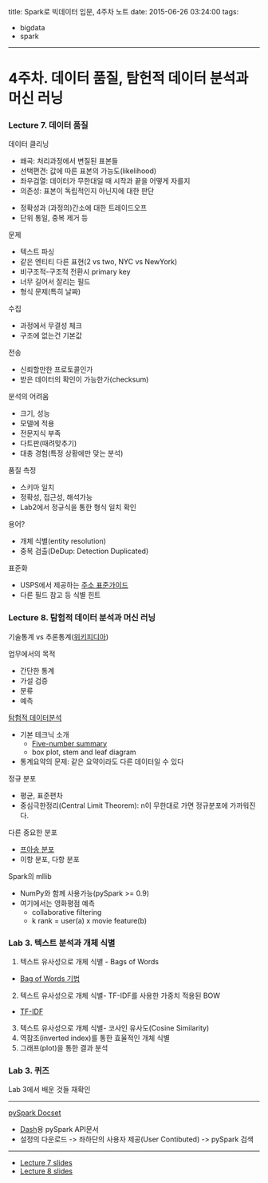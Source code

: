 title: Spark로 빅데이터 입문, 4주차 노트
date: 2015-06-26 03:24:00
tags:
- bigdata
- spark
---

# 4주차. 데이터 품질, 탐헌적 데이터 분석과 머신 러닝

### Lecture 7. 데이터 품질

데이터 클리닝

- 왜곡: 처리과정에서 변질된 표본들
- 선택편견: 값에 따른 표본의 가능도(likelihood)
- 좌우검열: 데이터가 무한대일 때 시작과 끝을 어떻게 자를지
- 의존성: 표본이 독립적인지 아닌지에 대한 판단

+ 정확성과 (과정의)간소에 대한 트레이드오프
+ 단위 통일, 중복 제거 등

문제
- 텍스트 파싱
- 같은 엔티티 다른 표현(2 vs two, NYC vs NewYork)
- 비구조적-구조적 전환시 primary key
- 너무 길어서 잘리는 필드
- 형식 문제(특히 날짜)

수집
- 과정에서 무결성 체크
- 구조에 없는건 기본값

전송
- 신뢰할만한 프로토콜인가
- 받은 데이터의 확인이 가능한가(checksum)

분석의 어려움
- 크기, 성능
- 모델에 적용
- 전문지식 부족
- 다트판(때려맞추기)
- 대충 경험(특정 상황에만 맞는 분석)

품질 측정
- 스키마 일치
- 정확성, 접근성, 해석가능
- Lab2에서 정규식을 통한 형식 일치 확인

용어?
- 개체 식별(entity resolution)
- 중복 검출(DeDup: Detection Duplicated)

표준화
- USPS에서 제공하는 [주소 표준가이드](http://pe.usps.com/text/pub28/welcome.htm)
- 다른 필드 참고 등 식별 힌트


### Lecture 8. 탐험적 데이터 분석과 머신 러닝

기술통계 vs 추론통계([위키피디아](https://ko.wikipedia.org/wiki/%ED%86%B5%EA%B3%84%ED%95%99#.EC.B6.94.EB.A1.A0_.ED.86.B5.EA.B3.84))

업무에서의 목적
- 간단한 통계
- 가설 검증
- 분류
- 예측

[탐험적 데이터분석](http://www.amazon.com/dp/0201076160)
- 기본 테크닉 소개
  + [Five-number summary](https://en.wikipedia.org/wiki/Five-number_summary)
  + box plot, stem and leaf diagram
- 통계요약의 문제: 같은 요약이라도 다른 데이터일 수 있다

정규 분포
- 평균, 표준편차
- 중심극한정리(Central Limit Theorem): n이 무한대로 가면 정규분포에 가까워진다.

다른 중요한 분포
- [프아송 분포](https://ko.wikipedia.org/wiki/%ED%91%B8%EC%95%84%EC%86%A1_%EB%B6%84%ED%8F%AC)
- 이항 분포, 다항 분포

Spark의 mllib
- NumPy와 함께 사용가능(pySpark >= 0.9)
- 여기에서는 영화평점 예측
  - collaborative filtering
  - k rank = user(a) x movie feature(b)


### Lab 3. 텍스트 분석과 개체 식별

1. 텍스트 유사성으로 개체 식별 - Bags of Words
  + [Bag of Words 기법](http://darkpgmr.tistory.com/125)
2. 텍스트 유사성으로 개체 식별- TF-IDF를 사용한 가중치 적용된 BOW
  + [TF-IDF](https://ko.wikipedia.org/wiki/TF-IDF)
3. 텍스트 유사성으로 개체 식별- 코사인 유사도(Cosine Similarity)
4. 역참조(inverted index)를 통한 효율적인 개체 식별
5. 그래프(plot)을 통한 결과 분석

### Lab 3. 퀴즈

Lab 3에서 배운 것들 재확인


---

[pySpark Docset](https://github.com/Kapeli/Dash-User-Contributions/tree/master/docsets/pyspark)
- [Dash](https://kapeli.com/dash)용 pySpark API문서
- 설정의 다운로드 -> 좌하단의 사용자 제공(User Contibuted) -> pySpark 검색

---

- [Lecture 7 slides](https://courses.edx.org/c4x/BerkeleyX/CS100.1x/asset/Week4Lec7.pdf)
- [Lecture 8 slides](https://courses.edx.org/c4x/BerkeleyX/CS100.1x/asset/Week4Lec8.pdf)


